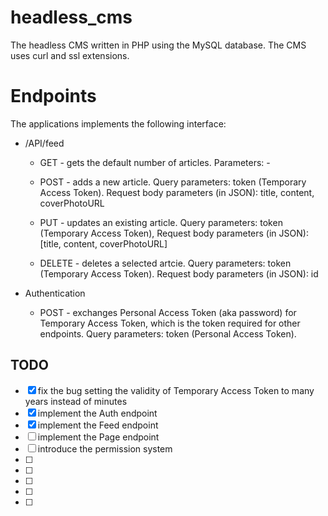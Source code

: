 # headless_cms
The headless CMS written in PHP using the MySQL database.
The CMS uses curl and ssl extensions.

# Endpoints
The applications implements the following interface:

* /API/feed
    * GET - gets the default number of articles. 
      Parameters: -

    * POST - adds a new article. Query parameters: token (Temporary Access Token). Request body parameters (in JSON): title, content, coverPhotoURL

    * PUT - updates an existing article. Query parameters: token (Temporary Access Token), Request body parameters (in JSON): [title, content, coverPhotoURL]

    * DELETE - deletes a selected artcie. Query parameters: token (Temporary Access Token). Request body parameters (in JSON): id

* Authentication

    * POST - exchanges Personal Access Token (aka password) for Temporary Access Token, which is the token required for other endpoints. Query parameters: token (Personal Access Token).

## TODO
- [x] fix the bug setting the validity of Temporary Access Token to many years instead of minutes
- [x] implement the Auth endpoint 
- [x] implement the Feed endpoint
- [ ] implement the Page endpoint
- [ ] introduce the permission system
- [ ] 
- [ ] 
- [ ] 
- [ ] 
- [ ] 